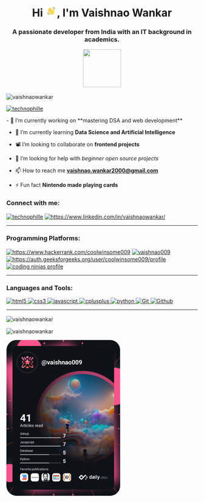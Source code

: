 <h1 align="center">Hi <img src="https://github.com/vaishnaowankar/vaishnaowankar/blob/main/wave.gif" width="30px">, I'm Vaishnao Wankar</h1>

<h3 align="center">A passionate developer from India with an IT background in academics.</h3>
<p align="center"> <img src="https://octodex.github.com/images/daftpunktocat-guy.gif" height="100px" width="100px"> </p>


<p align="left"> <img src="https://komarev.com/ghpvc/?username=vaishnaowankar&label=Profile%20views&color=0e75b6&style=flat" alt="vaishnaowankar" /> </p>

<p align="left"> <a href="https://twitter.com/Technophille" target="blank"><img src="https://img.shields.io/twitter/follow/technophille?logo=twitter&style=for-the-badge" alt="technophille" /></a> </p>

<!-- <p> <img align="right" src="https://media.giphy.com/media/9LQHvkbIzTSLe/giphy.gif" height="279px" weight="300px" > </p> -->

<p align = "left">
- 🔭 I’m currently working on **mastering DSA and web development**

- 🌱 I’m currently learning **Data Science and Artificial Intelligence**

- 📽️ I’m looking to collaborate on **frontend projects**

- 🤝 I’m looking for help with *beginner open source projects*

- 📫 How to reach me **vaishnao.wankar2000@gmail.com**

- ⚡ Fun fact **Nintendo made playing cards**
<p>


<h3 align="left">Connect with me:</h3>
<p align="left">
<a href="https://twitter.com/technophille" target="_blank"><img align="center" src="https://img.shields.io/badge/Twitter-%231DA1F2.svg?style=for-the-badge&logo=Twitter&logoColor=white" alt="technophille" /></a>
<a href="https://www.linkedin.com/in/vaishnaowankar/" target="_blank"><img align="center" src="https://img.shields.io/badge/linkedin-%230077B5.svg?style=for-the-badge&logo=linkedin&logoColor=white" alt="https://www.linkedin.com/in/vaishnaowankar/" /></a>
</p>
<hr>


<h3 align="left">Programming Platforms:</h3>
<p align="left">
<a href="https://www.hackerrank.com/Vaishnaowankar09" target="_blank"><img align="center" src="https://img.shields.io/badge/-Hackerrank-2EC866?style=for-the-badge&logo=HackerRank&logoColor=white" alt="https://www.hackerrank.com/coolwinsome009" /></a>
<a href="https://www.leetcode.com/vaishnao009" target="blank"><img align="center" src="https://img.shields.io/badge/LeetCode-000000?style=for-the-badge&logo=LeetCode&logoColor=#d16c06" alt="vaishnao009" /></a>
<a href="https://auth.geeksforgeeks.org/user/vaishnao009/profile" target="_blank"><img align="center" src="https://img.shields.io/badge/GeeksforGeeks-gray?style=for-the-badge&logo=geeksforgeeks&logoColor=35914c" alt="https://auth.geeksforgeeks.org/user/coolwinsome009/profile" /></a>
<a href="https://www.codingninjas.com/codestudio/profile/4e1947b5-475e-4bbe-9ebc-f4a42e8a77a1" target="_blank"><img align="center" src="https://img.shields.io/badge/coding%20ninjas-DD6620?style=for-the-badge&logo=codingninjas&logoColor=white" alt="coding ninjas profile" /></a>
</p>
<hr>



<h3 align="left">Languages and Tools:</h3>
<p align="left"> 
<a href="https://www.w3.org/html/" target="_blank" rel="noreferrer"> <img src="https://img.shields.io/badge/html5-%23E34F26.svg?style=for-the-badge&logo=html5&logoColor=white" alt="html5"/> </a>
<a href="https://www.w3schools.com/css/" target="_blank" rel="noreferrer"> <img src="https://img.shields.io/badge/css3-%231572B6.svg?style=for-the-badge&logo=css3&logoColor=white" alt="css3"/> </a> 
<a href="https://developer.mozilla.org/en-US/docs/Web/JavaScript" target="_blank" rel="noreferrer"> <img src="https://img.shields.io/badge/javascript-%23323330.svg?style=for-the-badge&logo=javascript&logoColor=%23F7DF1E" alt="javascript"/> </a> 
<a href="https://www.w3schools.com/cpp/" target="_blank" rel="noreferrer"> <img src="https://img.shields.io/badge/c++-%2300599C.svg?style=for-the-badge&logo=c%2B%2B&logoColor=white" alt="cplusplus"/> </a> 
<a href="https://www.python.org" target="_blank" rel="noreferrer"> <img src="https://img.shields.io/badge/python-3670A0?style=for-the-badge&logo=python&logoColor=ffdd54" alt="python"/> </a> 
<a href="https://git-scm.com" target="_blank" rel="noreferrer"> <img src="https://img.shields.io/badge/git-%23F05033.svg?style=for-the-badge&logo=git&logoColor=white" alt="Git"/> </a> 
<a href="https://github.com/" target="_blank" rel="noreferrer"> <img src="https://img.shields.io/badge/github-%23121011.svg?style=for-the-badge&logo=github&logoColor=white" alt="Github"/> </a> 
</p>
<hr>

<p><img align="center" src="https://github-readme-stats.vercel.app/api/top-langs?username=vaishnaowankar&show_icons=true&locale=en&layout=compact&theme=highcontrast" alt="vaishnaowankar" /></p>

<p><img align="center" src="https://github-readme-stats.vercel.app/api?username=vaishnaowankar&show_icons=true&theme=nightowl&locale=en" alt="vaishnaowankar" /></p>
<p><a href="https://app.daily.dev/vaishnao009"><img src="https://github.com/vaishnaowankar/vaishnaowankar/blob/main/devcard.svg" width="300" alt="Vaishnao Wankar's Dev Card"/></a><p>

